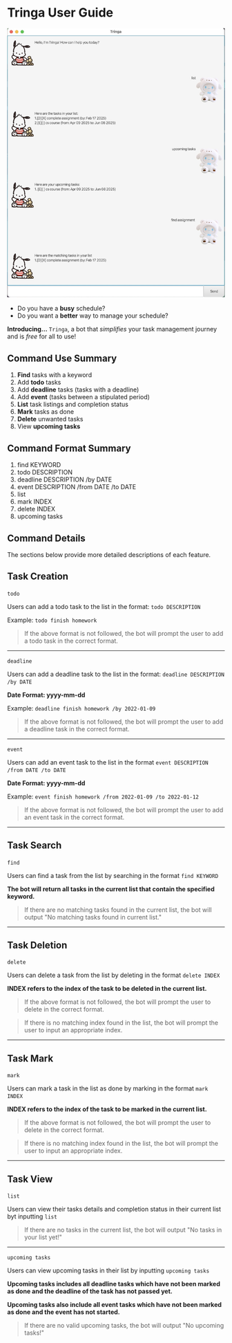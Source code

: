 # Tringa User Guide

![](Ui.png)


* Do you have a **busy** schedule?
* Do you want a **better** way to manage your schedule?

**Introducing...**  `Tringa`, a bot that _simplifies_ your task 
management journey and is _free_ for all to use!

## Command Use Summary
1. **Find** tasks with a keyword 
2. Add **todo** tasks 
3. Add **deadline** tasks (tasks with a deadline)
4. Add **event** (tasks between a stipulated period)
5. **List** task listings and completion status
6. **Mark** tasks as done
7. **Delete** unwanted tasks
8. View **upcoming tasks**

## Command Format Summary 
1. find KEYWORD
2. todo DESCRIPTION
3. deadline DESCRIPTION /by DATE
4. event DESCRIPTION /from DATE /to DATE
5. list
6. mark INDEX
7. delete INDEX
8. upcoming tasks

## Command Details
The sections below provide more detailed descriptions of each feature.

## Task Creation
`todo`

Users can add a todo task to the list in the format:
`todo DESCRIPTION`

Example: `todo finish homework`

>If the above format is not followed, the bot will prompt the user 
to add a todo task in the correct format.

---
`deadline`

Users can add a deadline task to the list in the format: 
`deadline DESCRIPTION /by DATE`

**Date Format: yyyy-mm-dd**

Example: `deadline finish homework /by 2022-01-09`

>If the above format is not followed, the bot will prompt the user 
to add a deadline task in the correct format.

---

`event`

Users can add an event task to the list in the format 
`event DESCRIPTION /from DATE /to DATE`

**Date Format: yyyy-mm-dd**

Example: `event finish homework /from 2022-01-09 /to 2022-01-12`

>If the above format is not followed, the bot will prompt the user 
to add an event task in the correct format.

---

## Task Search 
`find`

Users can find a task from the list by searching in the format
`find KEYWORD`

**The bot will return all tasks in the current list that contain
the specified keyword.**

>If there are no matching tasks found in the current list, the bot 
will output "No matching tasks found in current list."

---

## Task Deletion
`delete`

Users can delete a task from the list by deleting in the format
`delete INDEX` 

**INDEX refers to the index of the task to be
deleted in the current list.**

>If the above format is not followed, the bot will prompt the user 
to delete in the correct format.

>If there is no matching index found in the list, the bot will prompt
the user to input an appropriate index.

---

## Task Mark 
`mark`

Users can mark a task in the list as done by marking in the format
`mark INDEX` 

**INDEX refers to the index of the task to be 
marked in the current list.**

>If the above format is not followed, the bot will prompt the user 
to delete in the correct format.

>If there is no matching index found in the list, the bot will prompt
the user to input an appropriate index.

---

## Task View
`list`

Users can view their tasks details and completion status in their current
list byt inputting `list`

>If there are no tasks in the current list, the bot will output 
"No tasks in your list yet!"

---

`upcoming tasks`

Users can view upcoming tasks in their list by inputting
`upcoming tasks`

**Upcoming tasks includes all deadline tasks which have not been 
marked as done and the deadline of the task has not passed yet.**

**Upcoming tasks also include all event tasks which have not been
marked as done and the event has not started.**

>If there are no valid upcoming tasks, the bot will output 
"No upcoming tasks!"
```